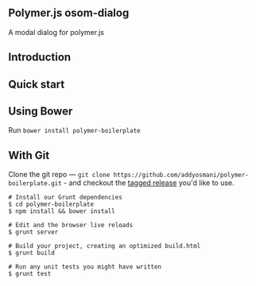 ## Polymer.js osom-dialog

A modal dialog for polymer.js

## Introduction


## Quick start

## Using Bower

Run `bower install polymer-boilerplate`

## With Git

Clone the git repo — `git clone
   https://github.com/addyosmani/polymer-boilerplate.git` - and checkout the [tagged
   release](https://github.com/addyosmani/polymer-boilerplate/releases) you'd like to
   use.

```
# Install our Grunt dependencies
$ cd polymer-boilerplate
$ npm install && bower install

# Edit and the browser live reloads
$ grunt server

# Build your project, creating an optimized build.html
$ grunt build

# Run any unit tests you might have written
$ grunt test
```
